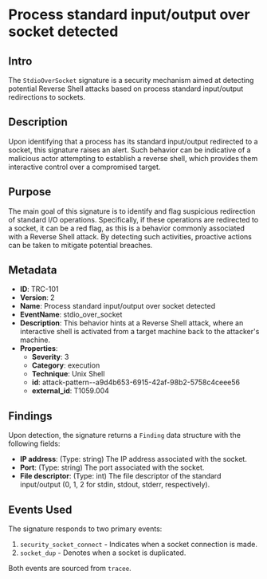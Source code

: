 
# Process standard input/output over socket detected

## Intro

The `StdioOverSocket` signature is a security mechanism aimed at detecting
potential Reverse Shell attacks based on process standard input/output
redirections to sockets.

## Description

Upon identifying that a process has its standard input/output redirected to a
socket, this signature raises an alert. Such behavior can be indicative of a
malicious actor attempting to establish a reverse shell, which provides them
interactive control over a compromised target.

## Purpose

The main goal of this signature is to identify and flag suspicious redirection
of standard I/O operations. Specifically, if these operations are redirected to
a socket, it can be a red flag, as this is a behavior commonly associated with a
Reverse Shell attack. By detecting such activities, proactive actions can be
taken to mitigate potential breaches.

## Metadata

- **ID**: TRC-101
- **Version**: 2
- **Name**: Process standard input/output over socket detected
- **EventName**: stdio_over_socket
- **Description**: This behavior hints at a Reverse Shell attack, where an interactive shell is activated from a target machine back to the attacker's machine.
- **Properties**:
  - **Severity**: 3
  - **Category**: execution
  - **Technique**: Unix Shell
  - **id**: attack-pattern--a9d4b653-6915-42af-98b2-5758c4ceee56
  - **external_id**: T1059.004

## Findings

Upon detection, the signature returns a `Finding` data structure with the following fields:

- **IP address**: (Type: string) The IP address associated with the socket.
- **Port**: (Type: string) The port associated with the socket.
- **File descriptor**: (Type: int) The file descriptor of the standard input/output (0, 1, 2 for stdin, stdout, stderr, respectively).

## Events Used

The signature responds to two primary events:

1. `security_socket_connect` - Indicates when a socket connection is made.
2. `socket_dup` - Denotes when a socket is duplicated.

Both events are sourced from `tracee`.
